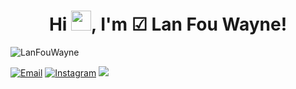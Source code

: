 <h1 align="center"> Hi <img src="https://tva1.sinaimg.cn/large/e6c9d24egy1h1571l0uucg205k05egri.gif" width="32">, I'm ☑ Lan Fou Wayne!</a></img></h1>

![LanFouWayne](https://cardivo.vercel.app/api?name=Lan%20Fou%20Wayne&description=Junior%20Developer%20Indonesian&image=https://avatars.githubusercontent.com/u/165210954?v=4&BackgroundColor=%23e64a19)

<p align="">
  <a href="mailto:dylanathaya8@gmail.com" target="_blank"><img src="https://img.shields.io/badge/-Gmail-c14438?style=flat-square&logo=Gmail&logoColor=white" alt="Email"></a>
  <a href="https://instagram.com/_dymlan" target="_blank"><img src="https://img.shields.io/badge/-Instagram-e4405f?style=flat-square&logo=instagram&logoColor=white" alt="Instagram"></a>
  <a href="https://wa.me/6289629666069)](https://wa.me/6289629666069">
    <img src="https://img.shields.io/badge/-wa-green?style=flat-square&logo=Whatsapp&logoColor=white">
  </a>
</p>


